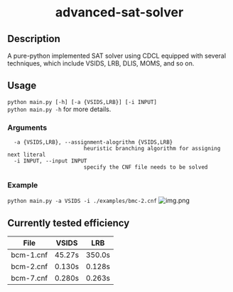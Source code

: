 # <center>advanced-sat-solver</center>
## Description
A pure-python implemented SAT solver using CDCL equipped with several techniques, 
which include VSIDS, LRB, DLIS, MOMS, and so on.

## Usage
```python main.py [-h] [-a {VSIDS,LRB}] [-i INPUT]``` \
`python main.py -h` for more details.

### Arguments
``` -h, --help            show this help message and exit
  -a {VSIDS,LRB}, --assignment-alogrithm {VSIDS,LRB}
                        heuristic branching algorithm for assigning next literal
  -i INPUT, --input INPUT
                        specify the CNF file needs to be solved
```

### Example
```python main.py -a VSIDS -i ./examples/bmc-2.cnf```
![img.png](results/bmc-2-vsids.png)
## Currently tested efficiency
| File      | VSIDS  | LRB    |
|-----------|--------|--------|
| bcm-1.cnf | 45.27s | 350.0s |
| bcm-2.cnf | 0.130s | 0.128s |
| bcm-7.cnf | 0.280s | 0.263s |

